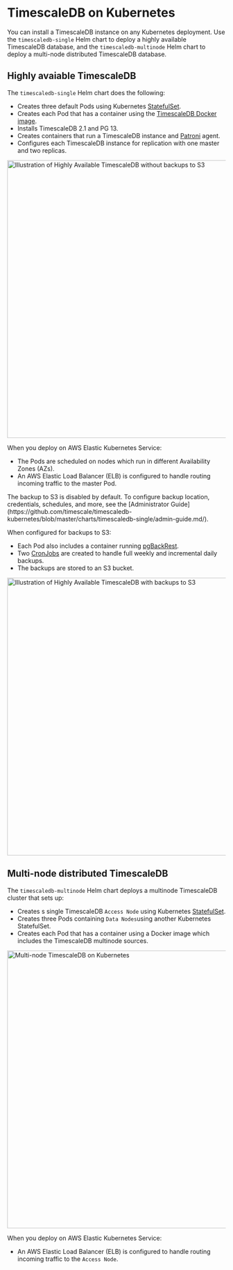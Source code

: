 # TimescaleDB on Kubernetes
You can install a TimescaleDB instance on any Kubernetes deployment. Use the `timescaledb-single` Helm chart to deploy a highly available TimescaleDB database, and the `timescaledb-multinode` Helm chart to deploy a multi-node distributed TimescaleDB database. 

## Highly avaiable TimescaleDB 

The `timescaledb-single` Helm chart does the following:

- Creates three default Pods using Kubernetes [StatefulSet](https://kubernetes.io/docs/concepts/workloads/controllers/statefulset/).
- Creates each Pod that has a container using the [TimescaleDB Docker image](https://github.com/timescale/timescaledb-docker-ha).
- Installs TimescaleDB 2.1 and PG 13.
- Creates containers that run a TimescaleDB instance and [Patroni](https://patroni.readthedocs.io/en/latest/) agent.
- Configures each TimescaleDB instance for replication with one master and two replicas.

<img class="main-content__illustration" src="https://s3.amazonaws.com/assets.timescale.com/docs/images/timescaledb-single.png" alt="Illustration of Highly Available TimescaleDB without backups to S3" width="640"/>


When you deploy on AWS Elastic Kubernetes Service:
- The Pods are scheduled on nodes which run in different Availability Zones (AZs).
- An AWS Elastic Load Balancer (ELB) is configured to handle routing incoming traffic to the master Pod.

<highlight type="note">
The backup to S3 is disabled by default. To configure backup location, credentials, schedules, and more, see the [Administrator Guide](https://github.com/timescale/timescaledb-kubernetes/blob/master/charts/timescaledb-single/admin-guide.md/).
</highlight>

When configured for backups to S3:
- Each Pod also includes a container running [pgBackRest](https://pgbackrest.org/).
- Two [CronJobs](https://kubernetes.io/docs/concepts/workloads/controllers/cron-jobs) are created to handle full weekly and incremental daily backups.
- The backups are stored to an S3 bucket.

<img class="main-content__illustration" src="https://s3.amazonaws.com/assets.timescale.com/docs/images/timescaledb-single-backups.png" alt="Illustration of Highly Available TimescaleDB with backups to S3" width="640"/>

## Multi-node distributed TimescaleDB

The `timescaledb-multinode` Helm chart deploys a multinode TimescaleDB cluster that sets up:

- Creates s single TimescaleDB `Access Node` using Kubernetes [StatefulSet](https://kubernetes.io/docs/concepts/workloads/controllers/statefulset/).
- Creates three Pods containing `Data Nodes`using another Kubernetes StatefulSet.
- Creates each Pod that has a container using a Docker image which includes the TimescaleDB multinode sources.

<img class="main-content__illustration" src="https://s3.amazonaws.com/assets.timescale.com/docs/images/timescaledb-multi.png" alt="Multi-node TimescaleDB on Kubernetes" width="640"/>


When you deploy on AWS Elastic Kubernetes Service:
- An AWS Elastic Load Balancer (ELB) is configured to handle routing incoming traffic to the `Access Node`.
